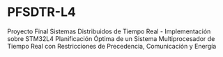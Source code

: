 # PFSDTR-L4
Proyecto Final Sistemas Distribuidos de Tiempo Real - Implementación sobre STM32L4
Planificación Óptima de un Sistema Multiprocesador de Tiempo Real con Restricciones de Precedencia, Comunicación y Energía
